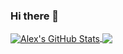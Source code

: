 ### Hi there 👋

<a href="https://www.twitter.com/alexbevan">
  <img align="center" src="https://github-readme-stats.vercel.app/api?username=alexbevan&show_icons=true&line_height=33&count_private=true&theme=dark" alt="Alex's GitHub Stats" />
</a>

<a href="https://www.twitter.com/alexbevan">
  <img align="center" src="https://github-readme-stats.vercel.app/api/top-langs/?username=alexbevan&&hide=cmake&langs_count=4&line_height=35&theme=dark" />
</a>

